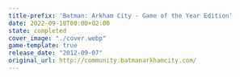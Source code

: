 ```yaml
---
title-prefix: 'Batman: Arkham City - Game of the Year Edition'
date: 2022-09-18T00:00+02:00
state: completed
cover_image: "./cover.webp"
game-template: true
release_date: "2012-09-07"
original_url: http://community.batmanarkhamcity.com/
---
```

